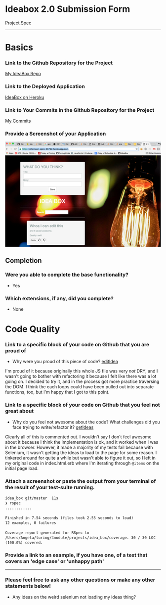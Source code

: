 # Ideabox 2.0 Submission Form
[Project Spec](https://github.com/turingschool/curriculum/blob/master/source/projects/revenge_of_idea_box.markdown)

------

# Basics

### Link to the Github Repository for the Project
[My IdeaBox Repo](https://github.com/allindow/idea_box)

### Link to the Deployed Application
[IdeaBox on Heroku](https://afternoon-spire-33792.herokuapp.com/)

### Link to Your Commits in the Github Repository for the Project
[My Commits](https://github.com/allindow/idea_box/commits/master)

### Provide a Screenshot of your Application
![Screenshot](images/angela_ideabox_ss.png)

## Completion

### Were you able to complete the base functionality?
* Yes

### Which extensions, if any, did you complete?
* None

# Code Quality

### Link to a specific block of your code on Github that you are proud of
* Why were you proud of this piece of code?
 [editIdea](https://github.com/allindow/idea_box/blob/master/app/assets/javascripts/edit_idea.js#L5-L15)

 I'm proud of it because originally this whole JS file was very *not* DRY, and I wasn't going to bother with refactoring it because I felt like there was a lot going on. I decided to try it, and in the process got more practice traversing the DOM. I think the each loops could have been pulled out into separate functions, too, but I'm happy that I got to this point.

### Link to a specific block of your code on Github that you feel not great about
* Why do you feel not awesome about the code? What challenges did you face trying to write/refactor it?
[getIdeas](https://github.com/allindow/idea_box/blob/master/app/assets/javascripts/get_all_ideas.js#L1-L17)

Clearly all of this is commented out. I wouldn't say I don't feel awesome about it because I think the implementation is ok, and it worked when I was in the browser. However, it made a majority of my tests fail because with Selenium, it wasn't getting the ideas to load to the page for some reason. I tinkered around for quite a while but wasn't able to figure it out, so I left in my original code in index.html.erb where I'm iterating through `@items` on the initial page load.

### Attach a screenshot or paste the output from your terminal of the result of your test-suite running.
```
idea_box git/master  11s
❯ rspec
............

Finished in 7.54 seconds (files took 2.55 seconds to load)
12 examples, 0 failures

Coverage report generated for RSpec to /Users/Angela/turing/4module/projects/idea_box/coverage. 30 / 30 LOC (100.0%) covered.
```


### Provide a link to an example, if you have one, of a test that covers an 'edge case' or 'unhappy path'

-----

### Please feel free to ask any other questions or make any other statements below!
* Any ideas on the weird selenium not loading my ideas thing? 
